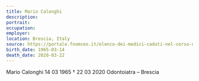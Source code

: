 ```yaml
---
title: Mario Calonghi
description: 
portrait: 
occupation: 
employer: 
location: Brescia, Italy
source: https://portale.fnomceo.it/elenco-dei-medici-caduti-nel-corso-dellepidemia-di-covid-19/
birth_date: 1965-03-14
death_date: 2020-03-22
---
```


Mario Calonghi 14 03 1965 † 22 03 2020
Odontoiatra – Brescia